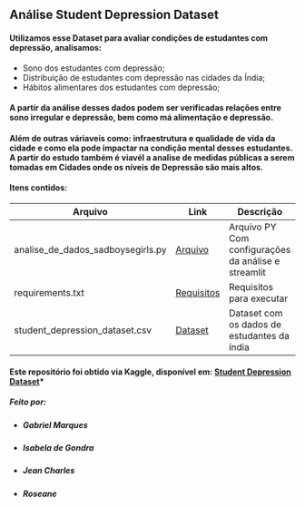 ## Análise Student Depression Dataset

#### Utilizamos esse Dataset para avaliar condições de estudantes com depressão, analisamos: 
* Sono dos estudantes com depressão;
* Distribuição de estudantes com depressão nas cidades da Índia;
* Hábitos alimentares dos estudantes com depressão;
#### A partir da análise desses dados podem ser verificadas relações entre sono irregular e depressão, bem como má alimentação e depressão. 
#### Além de outras váriaveis como: infraestrutura e qualidade de vida da cidade e como ela pode impactar na condição mental desses estudantes. A partir do estudo também é viavél a analise de medidas públicas a serem tomadas em Cidades onde os níveis de Depressão são mais altos. 

#### Itens contidos: 

| Arquivo | Link | Descrição |
| -------- | ----- | ----------- |
| analise_de_dados_sadboysegirls.py | [Arquivo](analise_de_dados_sadboysegirls.py)| Arquivo PY Com configurações da análise e streamlit|
| requirements.txt | [Requisitos](requirements.txt)  | Requisitos para executar |
| student_depression_dataset.csv | [Dataset](student_depression_dataset.csv)  | Dataset com os dados de estudantes da índia |


#### Este repositório foi obtido via Kaggle, disponível em: [Student Depression Dataset](https://www.kaggle.com/datasets/hopesb/student-depression-dataset)*

##### Feito por:
* ##### Gabriel Marques
* ##### Isabela de Gondra
* ##### Jean Charles
* ##### Roseane
